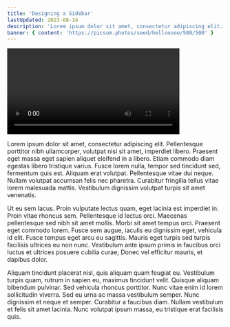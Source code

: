 ```yaml
---
title: 'Designing a Sidebar'
lastUpdated: 2023-08-14
description: 'Lorem ipsum dolor sit amet, consectetur adipiscing elit. Pellentesque porttitor nibh ullamcorper, volutpat nisi sit amet, imperdiet libero. Praesent eget massa eget sapien aliquet eleifend in a libero.'
banner: { content: 'https://picsum.photos/seed/hellooooo/500/500' }
---
```


<video class="w-full" width="400" controls>
  <source src="http://commondatastorage.googleapis.com/gtv-videos-bucket/sample/ForBiggerEscapes.mp4" type="video/mp4">
  Your browser does not support HTML video.
</video>

Lorem ipsum dolor sit amet, consectetur adipiscing elit. Pellentesque porttitor nibh ullamcorper, volutpat nisi sit amet, imperdiet libero. Praesent eget massa eget sapien aliquet eleifend in a libero. Etiam commodo diam egestas libero tristique varius. Fusce lorem nulla, tempor sed tincidunt sed, fermentum quis est. Aliquam erat volutpat. Pellentesque vitae dui neque. Nullam volutpat accumsan felis nec pharetra. Curabitur fringilla tellus vitae lorem malesuada mattis. Vestibulum dignissim volutpat turpis sit amet venenatis.

Ut eu sem lacus. Proin vulputate lectus quam, eget lacinia est imperdiet in. Proin vitae rhoncus sem. Pellentesque id lectus orci. Maecenas pellentesque sed nibh sit amet mollis. Morbi sit amet tempus orci. Praesent eget commodo lorem. Fusce sem augue, iaculis eu dignissim eget, vehicula id elit. Fusce tempus eget arcu eu sagittis. Mauris eget turpis sed turpis facilisis ultrices eu non nunc. Vestibulum ante ipsum primis in faucibus orci luctus et ultrices posuere cubilia curae; Donec vel efficitur mauris, et dapibus dolor.

Aliquam tincidunt placerat nisl, quis aliquam quam feugiat eu. Vestibulum turpis quam, rutrum in sapien eu, maximus tincidunt velit. Quisque aliquam bibendum pulvinar. Sed vehicula rhoncus porttitor. Nunc vitae enim id lorem sollicitudin viverra. Sed eu urna ac massa vestibulum semper. Nunc dignissim et neque et semper. Curabitur a faucibus diam. Nullam vestibulum et felis sit amet lacinia. Nunc volutpat ipsum massa, eu tristique erat facilisis quis.
